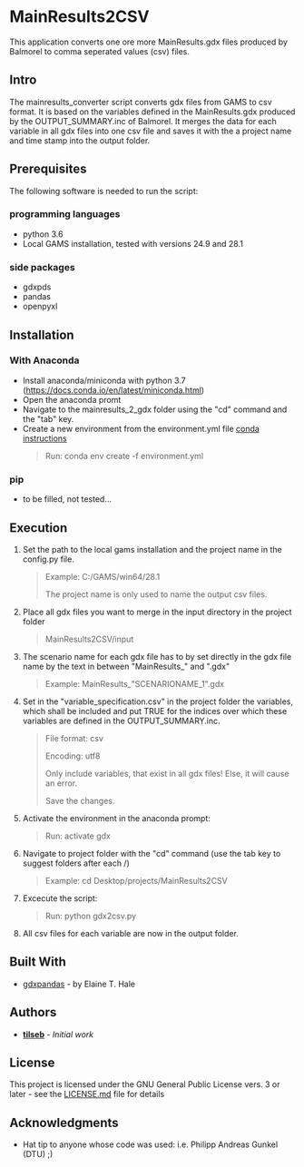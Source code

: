 # MainResults2CSV

This application converts one ore more MainResults.gdx files produced by Balmorel to comma seperated values (csv) files.

## Intro

The mainresults_converter script converts gdx files from GAMS to csv format. 
It is based on the variables defined in the MainResults.gdx produced by the OUTPUT_SUMMARY.inc of Balmorel.
It merges the data for each variable in all gdx files into one csv file and saves it with the a project name and time stamp into the output folder.


## Prerequisites

The following software is needed to run the script:

### programming languages
- python 3.6
- Local GAMS installation, tested with versions 24.9 and 28.1

### side packages
- gdxpds
- pandas
- openpyxl


## Installation

### With Anaconda
- Install anaconda/miniconda with python 3.7 (https://docs.conda.io/en/latest/miniconda.html)
- Open the anaconda promt
- Navigate to the mainresults_2_gdx folder using the "cd" command and the "tab" key.
- Create a new environment from the environment.yml file [conda instructions](https://docs.conda.io/projects/conda/en/latest/user-guide/tasks/manage-environments.html#creating-an-environment-from-an-environment-yml-file)
	> Run: conda env create -f environment.yml

### pip
- to be filled, not tested...


## Execution

1. Set the path to the local gams installation and the project name in the config.py file.
	> Example: C:/GAMS/win64/28.1
	>
	> The project name is only used to name the output csv files.
	
2. Place all gdx files you want to merge in the input directory in the project folder
	> MainResults2CSV/input
	
3. The scenario name for each gdx file has to by set directly in the gdx file name by the text in between "MainResults_" and ".gdx"
	> Example: MainResults_"SCENARIONAME_1".gdx
4. Set in the "variable_specification.csv" in the project folder the variables, which shall be included and put TRUE for the indices over which these variables are defined in the OUTPUT_SUMMARY.inc.
	> File format: csv
	>
	> Encoding: utf8
	>
	> Only include variables, that exist in all gdx files! Else, it will cause an error.
	>
	> Save the changes.
	
5. Activate the environment in the anaconda prompt:
	> Run: activate gdx
	
6. Navigate to project folder with the "cd" command (use the tab key to suggest folders after each /)
	> Example: cd Desktop/projects/MainResults2CSV
	
7. Excecute the script:
	> Run: python gdx2csv.py
	
8. All csv files for each variable are now in the output folder.


## Built With

* [gdxpandas](https://pypi.org/project/gdxpds/) - by Elaine T. Hale


## Authors

* **[tilseb](mailto:tilseb@dtu.dk)** - *Initial work*


## License

This project is licensed under the GNU General Public License vers. 3 or later - see the [LICENSE.md](LICENSE.md) file for details


## Acknowledgments

* Hat tip to anyone whose code was used: i.e. Philipp Andreas Gunkel (DTU) ;)

